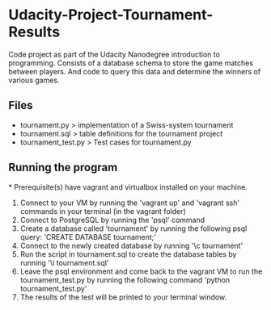 # Udacity-Project-Tournament-Results
Code project as part of the Udacity Nanodegree introduction to programming. Consists of a database schema to store the game matches between players. And code to query this data and determine the winners of various games.

## Files
* tournament.py > implementation of a Swiss-system tournament
* tournament.sql > table definitions for the tournament project
* tournament_test.py > Test cases for tournament.py

## Running the program
\* Prerequisite(s) have vagrant and virtualbox installed on your machine.

1. Connect to your VM by running the 'vagrant up' and 'vagrant ssh' commands in your terminal (in the vagrant folder)
2. Connect to PostgreSQL by running the 'psql' command
3. Create a database called 'tournament' by running the following psql query: 'CREATE DATABASE tournament;'
4. Connect to the newly created database by running '\c tournament'
5. Run the script in tournament.sql to create the database tables by running '\i tournament.sql'
6. Leave the psql environment and come back to the vagrant VM to run the tournament_test.py by running the following command 'python tournament_test.py'
7. The results of the test will be printed to your terminal window.
